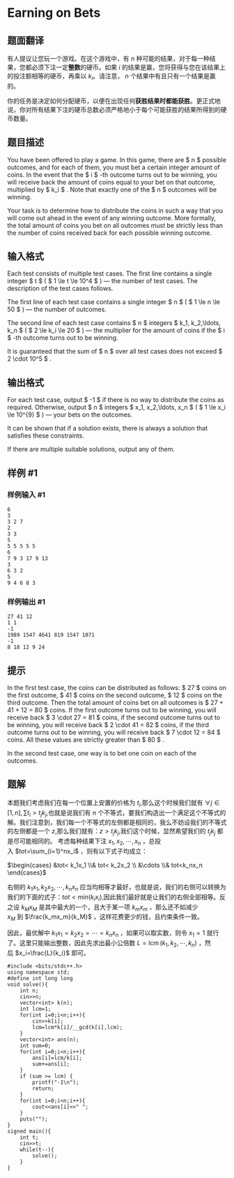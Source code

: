 # Earning on Bets

## 题面翻译

有人提议让您玩一个游戏。在这个游戏中，有 $n$ 种可能的结果，对于每一种结果，您都必须下注一定**整数**的硬币。如果 $i$ 的结果是赢，您将获得与您在该结果上的投注额相等的硬币，再乘以 $k_i$。请注意， $n$ 个结果中有且只有一个结果是赢的。

你的任务是决定如何分配硬币，以便在出现任何**获胜结果时都能获胜**。更正式地说，你对所有结果下注的硬币总数必须严格地小于每个可能获胜的结果所得到的硬币数量。

## 题目描述

You have been offered to play a game. In this game, there are $ n $ possible outcomes, and for each of them, you must bet a certain integer amount of coins. In the event that the $ i $ -th outcome turns out to be winning, you will receive back the amount of coins equal to your bet on that outcome, multiplied by $ k_i $ . Note that exactly one of the $ n $ outcomes will be winning.

Your task is to determine how to distribute the coins in such a way that you will come out ahead in the event of any winning outcome. More formally, the total amount of coins you bet on all outcomes must be strictly less than the number of coins received back for each possible winning outcome.

## 输入格式

Each test consists of multiple test cases. The first line contains a single integer $ t $ ( $ 1 \le t \le 10^4 $ ) — the number of test cases. The description of the test cases follows.

The first line of each test case contains a single integer $ n $ ( $ 1 \le n \le 50 $ ) — the number of outcomes.

The second line of each test case contains $ n $ integers $ k_1, k_2,\ldots, k_n $ ( $ 2 \le k_i \le 20 $ ) — the multiplier for the amount of coins if the $ i $ -th outcome turns out to be winning.

It is guaranteed that the sum of $ n $ over all test cases does not exceed $ 2 \cdot 10^5 $ .

## 输出格式

For each test case, output $ -1 $ if there is no way to distribute the coins as required. Otherwise, output $ n $ integers $ x_1, x_2,\ldots, x_n $ ( $ 1 \le x_i \le 10^{9} $ ) — your bets on the outcomes.

It can be shown that if a solution exists, there is always a solution that satisfies these constraints.

If there are multiple suitable solutions, output any of them.

## 样例 #1

### 样例输入 #1

```
6
3
3 2 7
2
3 3
5
5 5 5 5 5
6
7 9 3 17 9 13
3
6 3 2
5
9 4 6 8 3
```

### 样例输出 #1

```
27 41 12 
1 1 
-1
1989 1547 4641 819 1547 1071 
-1
8 18 12 9 24
```

## 提示

In the first test case, the coins can be distributed as follows: $ 27 $ coins on the first outcome, $ 41 $ coins on the second outcome, $ 12 $ coins on the third outcome. Then the total amount of coins bet on all outcomes is $ 27 + 41 + 12 = 80 $ coins. If the first outcome turns out to be winning, you will receive back $ 3 \cdot 27 = 81 $ coins, if the second outcome turns out to be winning, you will receive back $ 2 \cdot 41 = 82 $ coins, if the third outcome turns out to be winning, you will receive back $ 7 \cdot 12 = 84 $ coins. All these values are strictly greater than $ 80 $ .

In the second test case, one way is to bet one coin on each of the outcomes.

## 题解
本题我们考虑我们在每一个位置上安置的价格为 $t_{i}$,那么这个时候我们就有 $\forall j\in[1,n],\sum t_{i}>t_{j}k_{j}$,也就是说我们有 $n$ 个不等式，要我们构造出一个满足这个不等式的解。我们注意到，我们每一个不等式的左侧都是相同的，我么不妨设我们的不等式的左侧都是一个 $z$,那么我们就有：$z>t_{j}k_{j}$,我们这个时候，显然希望我们的 $t_{j}k_{j}$ 都是尽可能相同的。
考虑每种结果下注 $x_1,x_2,\cdots,x_n$ ，总投入 $tot=\sum_{i=1}^nx_i$ ，则有以下式子均成立：

$\begin{cases} &tot< k_1x_1 \\& tot< k_2x_2 \\ &\cdots \\& tot<k_nx_n \end{cases}$

右侧的 $k_1x_1,k_2x_2,\cdots,k_nx_n$ 应当均相等才最好，也就是说，我们的右侧可以转换为我们的下面的式子：$tot<min(k_{i}x_{i})$,因此我们最好就是让我们的右侧全部相等。反之设 $k_Mx_M$ 是其中最大的一个，且大于某一项 $k_mx_m$ ，那么还不如减少$x_M$ 到 $\frac{k_mx_m}{k_M}$ ，这样花费更少的钱，且约束条件一致。

因此，最优解中 $k_1x_1=k_2x_2=\cdots=k_nx_n$ ，如果可以取实数，则令 $x_1=1$ 就行了。这里只能输出整数，因此先求出最小公倍数 $L=\operatorname{lcm}(k_1,k_2,\cdots,k_n)$ ，然后 $x_i=\frac{L}{k_i}$ 即可。

```
#include <bits/stdc++.h>
using namespace std;
#define int long long
void solve(){
	int n;
	cin>>n;
	vector<int> k(n);
	int lcm=1;
	for(int i=0;i<n;i++){
		cin>>k[i];
		lcm=lcm*k[i]/__gcd(k[i],lcm);
	}
	vector<int> ans(n);
	int sum=0;
	for(int i=0;i<n;i++){
		ans[i]=lcm/k[i];
		sum+=ans[i];
	}
	if (sum >= lcm) {
        printf("-1\n");
        return;
    }
	for(int i=0;i<n;i++){
		cout<<ans[i]<<" ";
	}
	puts("");
}
signed main(){
	int t;
	cin>>t;
	while(t--){
		solve();
	}
}
```